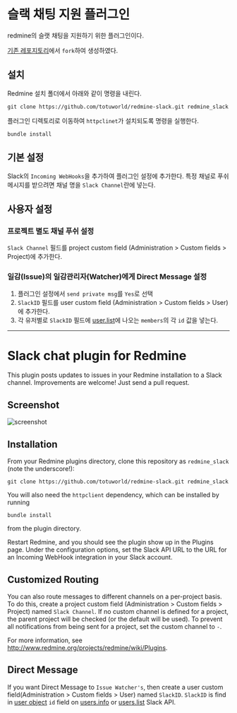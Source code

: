 # 슬랙 채팅 지원 플러그인

redmine의 슬랫 채팅을 지원하기 위한 플러그인이다. 

[기존 레포지토리](https://github.com/sciyoshi/redmine-slack)에서 `fork`하여 생성하였다.

## 설치

Redmine 설치 폴더에서 아래와 같이 명령을 내린다.

    git clone https://github.com/totuworld/redmine-slack.git redmine_slack

플러그인 디렉토리로 이동하여 `httpclinet`가 설치되도록 명령을 실행한다. 

    bundle install
    
## 기본 설정

Slack의 `Incoming WebHooks`을 추가하여 플러그인 설정에 추가한다.
특정 채널로 푸쉬 메시지를 받으려면 채널 명을 `Slack Channel`란에 넣는다.

## 사용자 설정

### 프로젝트 별도 채널 푸쉬 설정
`Slack Channel` 필드를 project custom field (Administration > Custom fields > Project)에 추가한다.

### 일감(Issue)의 일감관리자(Watcher)에게 Direct Message 설정 
1. 플러그인 설정에서 `send private msg`를 `Yes`로 선택
2. `SlackID` 필드를 user custom field (Administration > Custom fields > User)에 추가한다.
3. 각 유저별로 `SlackID` 필드에 [user.list](https://api.slack.com/methods/users.list)에 나오는 `members`의 각 `id` 값을 넣는다.



---



# Slack chat plugin for Redmine

This plugin posts updates to issues in your Redmine installation to a Slack
channel. Improvements are welcome! Just send a pull request.

## Screenshot

![screenshot](https://raw.github.com/totuworld/redmine-slack/gh-pages/screenshot.png)

## Installation

From your Redmine plugins directory, clone this repository as `redmine_slack` (note
the underscore!):

    git clone https://github.com/totuworld/redmine-slack.git redmine_slack

You will also need the `httpclient` dependency, which can be installed by running

    bundle install

from the plugin directory.

Restart Redmine, and you should see the plugin show up in the Plugins page.
Under the configuration options, set the Slack API URL to the URL for an
Incoming WebHook integration in your Slack account.

## Customized Routing

You can also route messages to different channels on a per-project basis. To
do this, create a project custom field (Administration > Custom fields > Project)
named `Slack Channel`. If no custom channel is defined for a project, the parent
project will be checked (or the default will be used). To prevent all notifications
from being sent for a project, set the custom channel to `-`.

For more information, see http://www.redmine.org/projects/redmine/wiki/Plugins.

## Direct Message

If you want Direct Message to `Issue Watcher's`, then create a user custom field(Administration > Custom fields > User) named `SlackID`.
`SlackID` is find in [user object](https://api.slack.com/types/user) `id` field on [users.info](https://api.slack.com/methods/users.info) or [users.list](https://api.slack.com/methods/users.list) Slack API.
